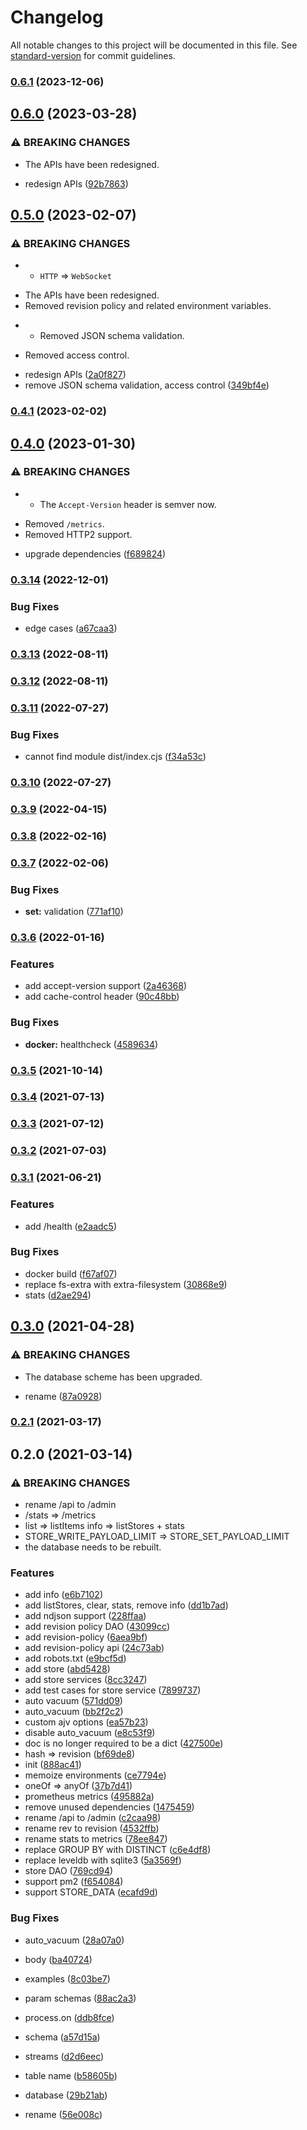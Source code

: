 # Changelog

All notable changes to this project will be documented in this file. See [standard-version](https://github.com/conventional-changelog/standard-version) for commit guidelines.

### [0.6.1](https://github.com/BlackGlory/store/compare/v0.6.0...v0.6.1) (2023-12-06)

## [0.6.0](https://github.com/BlackGlory/store/compare/v0.5.0...v0.6.0) (2023-03-28)


### ⚠ BREAKING CHANGES

* The APIs have been redesigned.

* redesign APIs ([92b7863](https://github.com/BlackGlory/store/commit/92b7863b5b8eea68d794009f1f41898dcfcebc7a))

## [0.5.0](https://github.com/BlackGlory/store/compare/v0.4.1...v0.5.0) (2023-02-07)


### ⚠ BREAKING CHANGES

* - `HTTP` => `WebSocket`
- The APIs have been redesigned.
- Removed revision policy and related environment variables.
* - Removed JSON schema validation.
- Removed access control.

* redesign APIs ([2a0f827](https://github.com/BlackGlory/store/commit/2a0f8272d9eae3d7fd8bb3f51aadac7ea9a6bc04))
* remove JSON schema validation, access control ([349bf4e](https://github.com/BlackGlory/store/commit/349bf4e78a0abfbdc8d11ea82c4de525f9a18ca7))

### [0.4.1](https://github.com/BlackGlory/store/compare/v0.4.0...v0.4.1) (2023-02-02)

## [0.4.0](https://github.com/BlackGlory/store/compare/v0.3.14...v0.4.0) (2023-01-30)


### ⚠ BREAKING CHANGES

* - The `Accept-Version` header is semver now.
- Removed `/metrics`.
- Removed HTTP2 support.

* upgrade dependencies ([f689824](https://github.com/BlackGlory/store/commit/f68982447f1c6b15f078757a757dd42da31221d1))

### [0.3.14](https://github.com/BlackGlory/store/compare/v0.3.13...v0.3.14) (2022-12-01)


### Bug Fixes

* edge cases ([a67caa3](https://github.com/BlackGlory/store/commit/a67caa3cbc95aa829d09fdd1d3b34ef224556e60))

### [0.3.13](https://github.com/BlackGlory/store/compare/v0.3.12...v0.3.13) (2022-08-11)

### [0.3.12](https://github.com/BlackGlory/store/compare/v0.3.11...v0.3.12) (2022-08-11)

### [0.3.11](https://github.com/BlackGlory/store/compare/v0.3.10...v0.3.11) (2022-07-27)


### Bug Fixes

* cannot find module dist/index.cjs ([f34a53c](https://github.com/BlackGlory/store/commit/f34a53ce0bad034cc345a446bf50d5b6d3cd2285))

### [0.3.10](https://github.com/BlackGlory/store/compare/v0.3.9...v0.3.10) (2022-07-27)

### [0.3.9](https://github.com/BlackGlory/store/compare/v0.3.8...v0.3.9) (2022-04-15)

### [0.3.8](https://github.com/BlackGlory/store/compare/v0.3.7...v0.3.8) (2022-02-16)

### [0.3.7](https://github.com/BlackGlory/store/compare/v0.3.6...v0.3.7) (2022-02-06)


### Bug Fixes

* **set:** validation ([771af10](https://github.com/BlackGlory/store/commit/771af1009b1c7f2ed0bd8564a55a14c5efea7f46))

### [0.3.6](https://github.com/BlackGlory/store/compare/v0.3.5...v0.3.6) (2022-01-16)


### Features

* add accept-version support ([2a46368](https://github.com/BlackGlory/store/commit/2a46368215ba0c6fcecbc463e3679a9ae228d914))
* add cache-control header ([90c48bb](https://github.com/BlackGlory/store/commit/90c48bbd926694ee50f47eac46235990a428b4f0))


### Bug Fixes

* **docker:** healthcheck ([4589634](https://github.com/BlackGlory/store/commit/4589634293f4661ec31d691b4f31d11a8c3cada5))

### [0.3.5](https://github.com/BlackGlory/store/compare/v0.3.4...v0.3.5) (2021-10-14)

### [0.3.4](https://github.com/BlackGlory/store/compare/v0.3.3...v0.3.4) (2021-07-13)

### [0.3.3](https://github.com/BlackGlory/store/compare/v0.3.2...v0.3.3) (2021-07-12)

### [0.3.2](https://github.com/BlackGlory/store/compare/v0.3.1...v0.3.2) (2021-07-03)

### [0.3.1](https://github.com/BlackGlory/store/compare/v0.3.0...v0.3.1) (2021-06-21)


### Features

* add /health ([e2aadc5](https://github.com/BlackGlory/store/commit/e2aadc54f59811f80843cc125b3ee1c844d51101))


### Bug Fixes

* docker build ([f67af07](https://github.com/BlackGlory/store/commit/f67af072d49a312496534dffe0e64e59f1d81db5))
* replace fs-extra with extra-filesystem ([30868e9](https://github.com/BlackGlory/store/commit/30868e9b04d750036632b731ccfa9073ea53aff0))
* stats ([d2ae294](https://github.com/BlackGlory/store/commit/d2ae294ce41eac282edb3008752342d5beb1fe93))

## [0.3.0](https://github.com/BlackGlory/store/compare/v0.2.1...v0.3.0) (2021-04-28)


### ⚠ BREAKING CHANGES

* The database scheme has been upgraded.

* rename ([87a0928](https://github.com/BlackGlory/store/commit/87a0928ee7d2422207f2f600f2dae2947fb657f8))

### [0.2.1](https://github.com/BlackGlory/store/compare/v0.2.0...v0.2.1) (2021-03-17)

## 0.2.0 (2021-03-14)


### ⚠ BREAKING CHANGES

* rename /api to /admin
* /stats => /metrics
* list => listItems
info => listStores + stats
* STORE_WRITE_PAYLOAD_LIMIT => STORE_SET_PAYLOAD_LIMIT
* the database needs to be rebuilt.

### Features

* add info ([e6b7102](https://github.com/BlackGlory/store/commit/e6b710257484d5b3524792f16691ce55d1787982))
* add listStores, clear, stats, remove info ([dd1b7ad](https://github.com/BlackGlory/store/commit/dd1b7addf7911fc601a7bd1678cfdd005354563c))
* add ndjson support ([228ffaa](https://github.com/BlackGlory/store/commit/228ffaaf2f1fd66a0fba45ce19a1f51951346b8c))
* add revision policy DAO ([43099cc](https://github.com/BlackGlory/store/commit/43099cc818f1a7e9fa38655fff088a843bb42c33))
* add revision-policy ([6aea9bf](https://github.com/BlackGlory/store/commit/6aea9bfb035631c38803a354d92048d48d51bb90))
* add revision-policy api ([24c73ab](https://github.com/BlackGlory/store/commit/24c73ab175c96f43d51d5bb688528136295b7193))
* add robots.txt ([e9bcf5d](https://github.com/BlackGlory/store/commit/e9bcf5d82353a5191ab33798b8e4a8808725a479))
* add store ([abd5428](https://github.com/BlackGlory/store/commit/abd542805b6719780a4d90d086fef9f11b0f8df5))
* add store services ([8cc3247](https://github.com/BlackGlory/store/commit/8cc3247ee0693c6bf8d9cceffaba2b57b8f2d5e8))
* add test cases for store service ([7899737](https://github.com/BlackGlory/store/commit/789973786a1c4a36d56d532aaa59f8ed186d6fbe))
* auto vacuum ([571dd09](https://github.com/BlackGlory/store/commit/571dd093ad52908fdbae2739962f06938470f8fe))
* auto_vacuum ([bb2f2c2](https://github.com/BlackGlory/store/commit/bb2f2c2bd710ab73cf9e4ca7f7b8ab09e050e7c6))
* custom ajv options ([ea57b23](https://github.com/BlackGlory/store/commit/ea57b23e371ff04cf931c01a0d8de3cdf539c0d2))
* disable auto_vacuum ([e8c53f9](https://github.com/BlackGlory/store/commit/e8c53f921266f6274f623cdd8b4f620f1d6aad95))
* doc is no longer required to be a dict ([427500e](https://github.com/BlackGlory/store/commit/427500efe104b461a7ce8873baa5d2dd966a905f))
* hash => revision ([bf69de8](https://github.com/BlackGlory/store/commit/bf69de8f6bdde57d529a5778a2a8fe1ba70e1c4b))
* init ([888ac41](https://github.com/BlackGlory/store/commit/888ac415c4c85fd061d5c6f90d28645fa37c1ef8))
* memoize environments ([ce7794e](https://github.com/BlackGlory/store/commit/ce7794ebd1df42491ce6e1df524cba92db610432))
* oneOf => anyOf ([37b7d41](https://github.com/BlackGlory/store/commit/37b7d410508c2c2f3a102c84a8c36299e6996abb))
* prometheus metrics ([495882a](https://github.com/BlackGlory/store/commit/495882a0b7fcc64fb542504b933b6191cca8f2eb))
* remove unused dependencies ([1475459](https://github.com/BlackGlory/store/commit/14754594375ead37fab2d2dc60a35ba876f49e1c))
* rename /api to /admin ([c2caa98](https://github.com/BlackGlory/store/commit/c2caa9821177e7b2a0a8f445cac115b1582f8123))
* rename rev to revision ([4532ffb](https://github.com/BlackGlory/store/commit/4532ffbced3f119b34f411fbc7aa61239e9adb60))
* rename stats to metrics ([78ee847](https://github.com/BlackGlory/store/commit/78ee8475769f388983730a707e1444b8bca2efde))
* replace GROUP BY with DISTINCT ([c6e4df8](https://github.com/BlackGlory/store/commit/c6e4df82e18d43020ced62e6c0520721394ca0a6))
* replace leveldb with sqlite3 ([5a3569f](https://github.com/BlackGlory/store/commit/5a3569ffbe2fe83dcec980440fce4c57c616cc90))
* store DAO ([769cd94](https://github.com/BlackGlory/store/commit/769cd94492472516a0749785703418554c6f7805))
* support pm2 ([f654084](https://github.com/BlackGlory/store/commit/f654084095cbdc788f401ff91df767c3d69f5c93))
* support STORE_DATA ([ecafd9d](https://github.com/BlackGlory/store/commit/ecafd9d7d7b1fac34f3cffc009ec72794cb18e63))


### Bug Fixes

* auto_vacuum ([28a07a0](https://github.com/BlackGlory/store/commit/28a07a08f58b3dcaca888a6265c854164cc99054))
* body ([ba40724](https://github.com/BlackGlory/store/commit/ba40724de405354b84f08358de43d2cda7715198))
* examples ([8c03be7](https://github.com/BlackGlory/store/commit/8c03be7ac9149c380e02d0523330411b64bdd5ac))
* param schemas ([88ac2a3](https://github.com/BlackGlory/store/commit/88ac2a36fcf6b1feaffefe7cf4f76ac9c5a028b1))
* process.on ([ddb8fce](https://github.com/BlackGlory/store/commit/ddb8fcec74303520753f041ccbcb863e4a70e72e))
* schema ([a57d15a](https://github.com/BlackGlory/store/commit/a57d15a06e1c5bc2b591b3ee496ae8bd4592dc4b))
* streams ([d2d6eec](https://github.com/BlackGlory/store/commit/d2d6eec3f5691b0a091ce5e256b0213d835e94fb))
* table name ([b58605b](https://github.com/BlackGlory/store/commit/b58605b4330d17c6d5569a26ecfda00a29bfc1a7))


* database ([29b21ab](https://github.com/BlackGlory/store/commit/29b21abe21b1c9ceb2b15b1ec26094d99c7fdbb4))
* rename ([56e008c](https://github.com/BlackGlory/store/commit/56e008ce8807418461e5d65f11e437e530d4f5d6))
